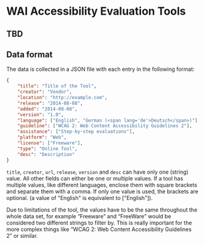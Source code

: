 # WAI Accessibility Evaluation Tools

## TBD

## Data format

The data is collected in a JSON file with each entry in the following format:

~~~json
{
    "title": "Title of the Tool",
    "creator": "Vendor",
    "location": "http://example.com",
    "release": "2014-08-08",
    "added": "2014-08-08",
    "version": "1.0",
    "language": ["English", "German (<span lang='de'>Deutsch</span>)"],
    "guideline": ["WCAG 2: Web Content Accessibility Guidelines 2"],
    "assistance": ["Step-by-step evaluations"],
    "platform": "Web",
    "license": ["Freeware"],
    "type": "Online Tool",
    "desc": "Description"
}
~~~

`title`, `creator`, `url`, `release`, `version` and `desc` can have only one (string)
 value. All other fields can either be one or multiple values. If a tool has multiple values, like different languages, enclose them with square brackets and separate them with a comma. If only one value is used, the brackets are optional. (a value of "English" is equivalent to ["English"]).

 Due to limitations of the tool, the values have to be the same throughout the whole data set, for example “Freeware” and “FreeWare” would be considered two different strings to filter by. This is really important for the more complex things like “WCAG 2: Web Content Accessibility Guidelines 2” or similar.
